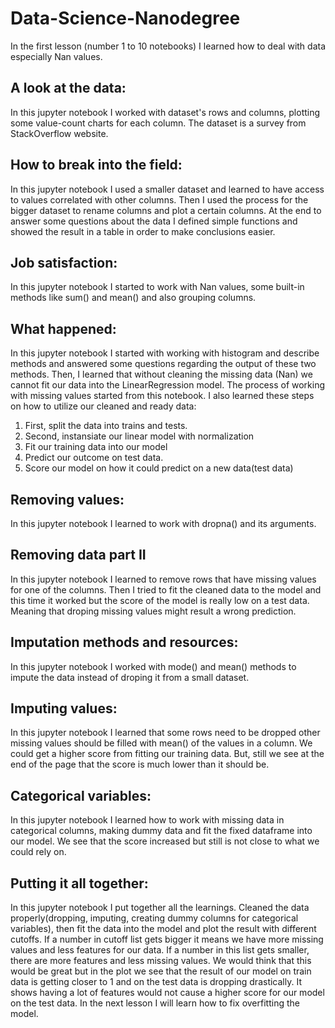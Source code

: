 # Data-Science-Nanodegree

In the first lesson (number 1 to 10 notebooks) I learned how to deal with data especially Nan values.

## A look at the data:

In this jupyter notebook I worked with dataset's rows and columns, plotting some value-count charts for each column. The dataset is a survey from StackOverflow website.

## How to break into the field:

In this jupyter notebook I used a smaller dataset and learned to have access to values correlated with other columns. Then I used the process for the bigger dataset to rename columns and plot a certain columns. At the end to answer some questions about the data I defined simple functions and showed the result in a table in order to make conclusions easier.

## Job satisfaction:

In this jupyter notebook I started to work with Nan values, some built-in methods like sum() and mean() and also grouping columns.

## What happened:

In this jupyter notebook I started with working with histogram and describe methods and answered some questions regarding the output of these two methods. Then, I learned that without cleaning the missing data (Nan) we cannot fit our data into the LinearRegression model. The process of working with missing values started from this notebook.
I also learned these steps on how to utilize our cleaned and ready data:
1. First, split the data into trains and tests.
2. Second, instansiate our linear model with normalization
3. Fit our training data into our model
4. Predict our outcome on test data.
5. Score our model on how it could predict on a new data(test data)

## Removing values:

In this jupyter notebook I learned to work with dropna() and its arguments.

## Removing data part II

In this jupyter notebook I learned to remove rows that have missing values for one of the columns. Then I tried to fit the cleaned data to the model and this time it worked but the score of the model is really low on a test data. Meaning that droping missing values might result a wrong prediction.

## Imputation methods and resources:

In this jupyter notebook I worked with mode() and mean() methods to impute the data instead of droping it from a small dataset.

## Imputing values:

In this jupyter notebook I learned that some rows need to be dropped other missing values should be filled with mean() of the values in a column. We could get a higher score from fitting our training data. But, still we see at the end of the page that the score is much lower than it should be.

## Categorical variables:

In this jupyter notebook I learned how to work with missing data in categorical columns, making dummy data and fit the fixed dataframe into our model. We see that the score increased but still is not close to what we could rely on.

## Putting it all together:

In this jupyter notebook I put together all the learnings. Cleaned the data properly(dropping, imputing, creating dummy columns for categorical variables), then fit the data into the model and plot the result with different cutoffs. If a number in cutoff list gets bigger it means we have more missing values and less features for our data. If a number in this list gets smaller, there are more features and less missing values. We would think that this would be great but in the plot we see that the result of our model on train data is getting closer to 1 and on the test data is dropping drastically. It shows having a lot of features would not cause a higher score for our model on the test data. In the next lesson I will learn how to fix overfitting the model.